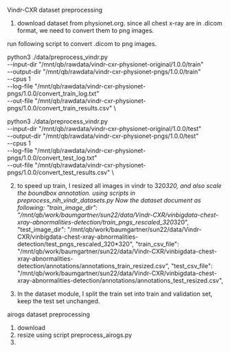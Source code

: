 Vindr-CXR dataset preprocessing

1. download dataset from physionet.org. since all chest x-ray are in .dicom format, we need to convert them to png images.

run following script to convert .dicom to png images.

python3 ./data/preprocess_vindr.py \
  --input-dir "/mnt/qb/rawdata/vindr-cxr-physionet-original/1.0.0/train" \
  --output-dir "/mnt/qb/rawdata/vindr-cxr-physionet-pngs/1.0.0/train" \
  --cpus 1 \
  --log-file "/mnt/qb/rawdata/vindr-cxr-physionet-pngs/1.0.0/convert_train_log.txt" \
  --out-file "/mnt/qb/rawdata/vindr-cxr-physionet-pngs/1.0.0/convert_train_results.csv" \


python3 ./data/preprocess_vindr.py \
  --input-dir "/mnt/qb/rawdata/vindr-cxr-physionet-original/1.0.0/test" \
  --output-dir "/mnt/qb/rawdata/vindr-cxr-physionet-pngs/1.0.0/test" \
  --cpus 1 \
  --log-file "/mnt/qb/rawdata/vindr-cxr-physionet-pngs/1.0.0/convert_test_log.txt" \
  --out-file "/mnt/qb/rawdata/vindr-cxr-physionet-pngs/1.0.0/convert_test_results.csv" \


2. to speed up train, I resized all images in vindr to 320*320, and also scale the boundbox annotation. using scripts in preprocess_nih_vindr_datasets.py
Now the dataset document as following:
"train_image_dir": "/mnt/qb/work/baumgartner/sun22/data/Vindr-CXR/vinbigdata-chest-xray-abnormalities-detection/train_pngs_rescaled_320*320",
"test_image_dir": "/mnt/qb/work/baumgartner/sun22/data/Vindr-CXR/vinbigdata-chest-xray-abnormalities-detection/test_pngs_rescaled_320*320",
"train_csv_file": "/mnt/qb/work/baumgartner/sun22/data/Vindr-CXR/vinbigdata-chest-xray-abnormalities-detection/annotations/annotations_train_resized.csv",
"test_csv_file": "/mnt/qb/work/baumgartner/sun22/data/Vindr-CXR/vinbigdata-chest-xray-abnormalities-detection/annotations/annotations_test_resized.csv",

3. In the dataset module, I split the train set into train and validation set, keep the test set unchanged.



airogs dataset preprocessing
1. download
2. resize using script preprocess_airogs.py
3. 